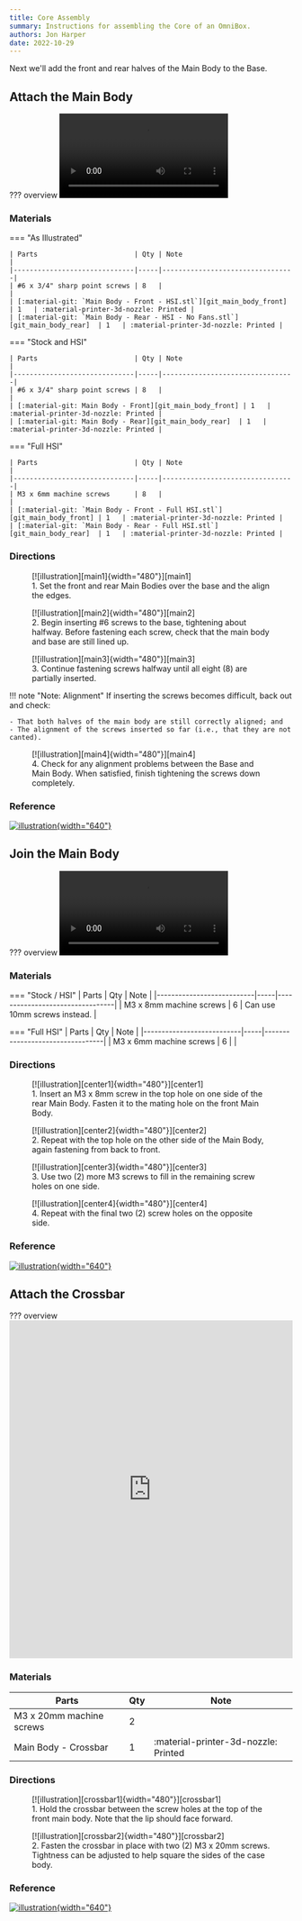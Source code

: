 ```yaml
---
title: Core Assembly
summary: Instructions for assembling the Core of an OmniBox.
authors: Jon Harper
date: 2022-10-29
---
```


Next we'll add the front and rear halves of the Main Body to the Base.

## Attach the Main Body

??? overview
    <video controls="">
        <source src="https://jon-harper.github.io/OmniBox/video/0.9.9/main_floor.mp4" type="video/mp4">
    </video>

### Materials

=== "As Illustrated"

    | Parts                        | Qty | Note                            |
    |------------------------------|-----|---------------------------------|
    | #6 x 3/4" sharp point screws | 8   |                                 |
    | [:material-git: `Main Body - Front - HSI.stl`][git_main_body_front] | 1   | :material-printer-3d-nozzle: Printed |
    | [:material-git: `Main Body - Rear - HSI - No Fans.stl`][git_main_body_rear]  | 1   | :material-printer-3d-nozzle: Printed |


=== "Stock and HSI"

    | Parts                        | Qty | Note                            |
    |------------------------------|-----|---------------------------------|
    | #6 x 3/4" sharp point screws | 8   |                                 |
    | [:material-git: Main Body - Front][git_main_body_front] | 1   | :material-printer-3d-nozzle: Printed |
    | [:material-git: Main Body - Rear][git_main_body_rear]  | 1   | :material-printer-3d-nozzle: Printed |

=== "Full HSI"
    
    | Parts                        | Qty | Note                            |
    |------------------------------|-----|---------------------------------|
    | M3 x 6mm machine screws      | 8   |                                 |
    | [:material-git: `Main Body - Front - Full HSI.stl`][git_main_body_front] | 1   | :material-printer-3d-nozzle: Printed |
    | [:material-git: `Main Body - Rear - Full HSI.stl`][git_main_body_rear]  | 1   | :material-printer-3d-nozzle: Printed |


### Directions

<figure markdown>
  [![illustration][main1]{width="480"}][main1]
  <figcaption>1. Set the front and rear Main Bodies over the base and the align the edges.</figcaption>
</figure>

<figure markdown>
  [![illustration][main2]{width="480"}][main2]
  <figcaption>2. Begin inserting #6 screws to the base, tightening about halfway. Before fastening each screw, check that the main body and base are still lined up.</figcaption>
</figure>

<figure markdown>
  [![illustration][main3]{width="480"}][main3]
  <figcaption>3. Continue fastening screws halfway until all eight (8) are partially inserted.</figcaption>
</figure>

!!! note "Note: Alignment"
    If inserting the screws becomes difficult, back out and check:

    - That both halves of the main body are still correctly aligned; and
    - The alignment of the screws inserted so far (i.e., that they are not canted).
    

<figure markdown>
  [![illustration][main4]{width="480"}][main4]
  <figcaption>4. Check for any alignment problems between the Base and Main Body. When satisfied, finish tightening the screws down completely.</figcaption>
</figure>

### Reference

[![illustration][main_final]{width="640"}][main_final]

## Join the Main Body

??? overview
    <video controls="">
        <source src="https://jon-harper.github.io/OmniBox/video/0.9.9/main_center.mp4" type="video/mp4">
    </video>

### Materials

=== "Stock / HSI"
    | Parts                     | Qty | Note                            |
    |---------------------------|-----|---------------------------------|
    | M3 x 8mm machine screws   | 6   | Can use 10mm screws instead.    |

=== "Full HSI"
    | Parts                     | Qty | Note                            |
    |---------------------------|-----|---------------------------------|
    | M3 x 6mm machine screws   | 6   |                                 |

### Directions

<figure markdown>
  [![illustration][center1]{width="480"}][center1]
  <figcaption>1. Insert an M3 x 8mm screw in the top hole on one side of the rear Main Body. Fasten it to the mating hole on the front Main Body.</figcaption>
</figure>

<figure markdown>
  [![illustration][center2]{width="480"}][center2]
  <figcaption>2. Repeat with the top hole on the other side of the Main Body, again fastening from back to front.</figcaption>
</figure>

<figure markdown>
  [![illustration][center3]{width="480"}][center3]
  <figcaption>3. Use two (2) more M3 screws to fill in the remaining screw holes on one side.</figcaption>
</figure>

<figure markdown>
  [![illustration][center4]{width="480"}][center4]
  <figcaption>4. Repeat with the final two (2) screw holes on the opposite side.</figcaption>
</figure>

### Reference

[![illustration][center_final]{width="640"}][center_final]

## Attach the Crossbar

??? overview
    <iframe src="https://jon-harper.github.io/OmniBox/video/0.9.9/crossbar.mp4" frameborder="0" width="100%" height="600px" allowfullscreen></iframe>

### Materials 

| Parts                     | Qty | Note                            |
|---------------------------|-----|---------------------------------|
| M3 x 20mm machine screws  | 2   |                                 |
| Main Body - Crossbar | 1   | :material-printer-3d-nozzle: Printed |

### Directions

<figure markdown>
  [![illustration][crossbar1]{width="480"}][crossbar1]
  <figcaption>1. Hold the crossbar between the screw holes at the top of the front main body. Note that the lip should face forward.</figcaption>
</figure>

<figure markdown>
  [![illustration][crossbar2]{width="480"}][crossbar2]
  <figcaption>2. Fasten the crossbar in place with two (2) M3 x 20mm screws. Tightness can be adjusted to help square the sides of the case body.</figcaption>
</figure>

### Reference

[![illustration][crossbar_final]{width="640"}][crossbar_final]

[base]:         base.md "Base Assembly"
[trays]:        trays.md "Tray Assembly"
[panels]:       panels.md "Panel Assembly"
[checklist]:    ../printing.md#print-checklist "Print Checklist"

[main1]:        ../img/assembly/core/main/main1.webp
[main2]:        ../img/assembly/core/main/main2.webp
[main3]:        ../img/assembly/core/main/main3.webp
[main4]:        ../img/assembly/core/main/main4.webp
[main_final]:   ../img/assembly/core/main/main_final.webp

[center1]:      ../img/assembly/core/center/center1.webp
[center2]:      ../img/assembly/core/center/center2.webp
[center3]:      ../img/assembly/core/center/center3.webp
[center4]:      ../img/assembly/core/center/center4.webp
[center_final]: ../img/assembly/core/center/center_final.webp

[crossbar1]:    ../img/assembly/core/crossbar/crossbar1.webp
[crossbar2]:    ../img/assembly/core/crossbar/crossbar2.webp
[crossbar_final]: ../img/assembly/core/crossbar/crossbar_final.webp
